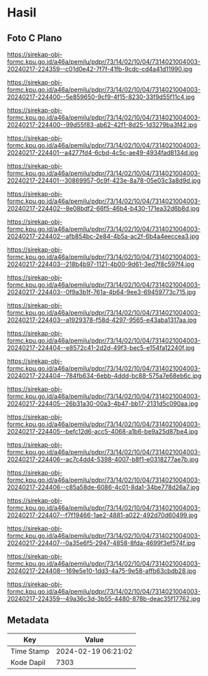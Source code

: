 # Hasil

## Foto C Plano

https://sirekap-obj-formc.kpu.go.id/a46a/pemilu/pdpr/73/14/02/10/04/7314021004003-20240217-224359--c01d0e42-7f7f-41fb-9cdc-cd4a41d11990.jpg

https://sirekap-obj-formc.kpu.go.id/a46a/pemilu/pdpr/73/14/02/10/04/7314021004003-20240217-224400--5e859650-9cf9-4f15-8230-33f9d55f11c4.jpg

https://sirekap-obj-formc.kpu.go.id/a46a/pemilu/pdpr/73/14/02/10/04/7314021004003-20240217-224400--99d55f83-ab62-42f1-8d25-1d3279ba3f42.jpg

https://sirekap-obj-formc.kpu.go.id/a46a/pemilu/pdpr/73/14/02/10/04/7314021004003-20240217-224401--a4277fd4-6cbd-4c5c-ae49-4934fad8134d.jpg

https://sirekap-obj-formc.kpu.go.id/a46a/pemilu/pdpr/73/14/02/10/04/7314021004003-20240217-224401--30869957-0c9f-423e-8a78-05e03c3a8d9d.jpg

https://sirekap-obj-formc.kpu.go.id/a46a/pemilu/pdpr/73/14/02/10/04/7314021004003-20240217-224402--8e08bdf2-66f5-46b4-b430-171ea32d6b8d.jpg

https://sirekap-obj-formc.kpu.go.id/a46a/pemilu/pdpr/73/14/02/10/04/7314021004003-20240217-224402--afb854bc-2e84-4b5a-ac2f-6b4a4eeccea3.jpg

https://sirekap-obj-formc.kpu.go.id/a46a/pemilu/pdpr/73/14/02/10/04/7314021004003-20240217-224403--218b4b97-1121-4b00-9d61-3ed7f8c597f4.jpg

https://sirekap-obj-formc.kpu.go.id/a46a/pemilu/pdpr/73/14/02/10/04/7314021004003-20240217-224403--0f9a3b1f-761a-4b64-9ee3-69459773c715.jpg

https://sirekap-obj-formc.kpu.go.id/a46a/pemilu/pdpr/73/14/02/10/04/7314021004003-20240217-224403--a1929378-f58d-4297-9565-e43aba1317aa.jpg

https://sirekap-obj-formc.kpu.go.id/a46a/pemilu/pdpr/73/14/02/10/04/7314021004003-20240217-224404--e8572c41-2d2d-49f3-bec5-e154fa12240f.jpg

https://sirekap-obj-formc.kpu.go.id/a46a/pemilu/pdpr/73/14/02/10/04/7314021004003-20240217-224404--784fb634-6ebb-4ddd-bc88-575a7e68eb6c.jpg

https://sirekap-obj-formc.kpu.go.id/a46a/pemilu/pdpr/73/14/02/10/04/7314021004003-20240217-224405--26b31a30-00a3-4b47-bb17-2131d5c090aa.jpg

https://sirekap-obj-formc.kpu.go.id/a46a/pemilu/pdpr/73/14/02/10/04/7314021004003-20240217-224405--befc12d6-acc5-4068-a1b6-be9a25d87be4.jpg

https://sirekap-obj-formc.kpu.go.id/a46a/pemilu/pdpr/73/14/02/10/04/7314021004003-20240217-224406--ac7c4dd4-5398-4007-b8f1-e0318277ae7b.jpg

https://sirekap-obj-formc.kpu.go.id/a46a/pemilu/pdpr/73/14/02/10/04/7314021004003-20240217-224406--c85a58de-6086-4c01-8da1-34be778d26a7.jpg

https://sirekap-obj-formc.kpu.go.id/a46a/pemilu/pdpr/73/14/02/10/04/7314021004003-20240217-224407--f7f19466-1ae2-4881-a022-492d70d60499.jpg

https://sirekap-obj-formc.kpu.go.id/a46a/pemilu/pdpr/73/14/02/10/04/7314021004003-20240217-224407--0a35e6f5-2947-4858-8fda-4699f3ef574f.jpg

https://sirekap-obj-formc.kpu.go.id/a46a/pemilu/pdpr/73/14/02/10/04/7314021004003-20240217-224408--169e5e10-1dd3-4a75-9e58-affb63cbdb28.jpg

https://sirekap-obj-formc.kpu.go.id/a46a/pemilu/pdpr/73/14/02/10/04/7314021004003-20240217-224359--49a36c3d-3b55-4480-878b-deac35f17762.jpg


## Metadata

| Key        | Value               |
| ---------- | ------------------- |
| Time Stamp | 2024-02-19 06:21:02 |
| Kode Dapil | 7303                |



